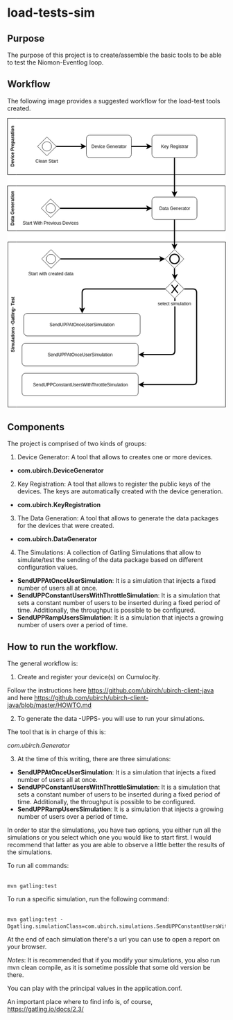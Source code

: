 # load-tests-sim

## Purpose

The purpose of this project is to create/assemble the basic tools to be able to test the Niomon-Eventlog loop.

## Workflow

The following image provides a suggested workflow for the load-test tools created.

![Load Test Workflow](https://raw.githubusercontent.com/ubirch/load-tests-sim/master/images/load-tests-wf.png "Load Test Workflow") 

## Components

The project is comprised of two kinds of groups:

1. Device Generator: A tool that allows to creates one or more devices. 

* **com.ubirch.DeviceGenerator**
    
2. Key Registration: A tool that allows to register the public keys of the devices. The keys are automatically created with the device generation. 

* **com.ubirch.KeyRegistration**

3. The Data Generation: A tool that allows to generate the data packages for the devices that were created.
    
* **com.ubirch.DataGenerator** 

4. The Simulations: A collection of Gatling Simulations that allow to simulate/test the sending of the data package based on different configuration values.

* **SendUPPAtOnceUserSimulation**: It is a simulation that injects a fixed number of users all at once. 
* **SendUPPConstantUsersWithThrottleSimulation**: It is a simulation that sets a constant number of users to be inserted during a fixed period of time.
Additionally, the throughput is possible to be configured. 
* **SendUPPRampUsersSimulation**: It is a simulation that injects a growing number of users over a period of time.


## How to run the workflow.

The general workflow is:

1. Create and register your device(s) on Cumulocity.

Follow the instructions here <https://github.com/ubirch/ubirch-client-java> and here <https://github.com/ubirch/ubirch-client-java/blob/master/HOWTO.md>

2. To generate the data -UPPS- you will use to run your simulations.

The tool that is in charge of this is:

*com.ubirch.Generator*

3. At the time of this writing, there are three simulations:

* **SendUPPAtOnceUserSimulation**: It is a simulation that injects a fixed number of users all at once. 
* **SendUPPConstantUsersWithThrottleSimulation**: It is a simulation that sets a constant number of users to be inserted during a fixed period of time.
Additionally, the throughput is possible to be configured. 
* **SendUPPRampUsersSimulation**: It is a simulation that injects a growing number of users over a period of time.


In order to star the simulations, you have two options, you either run all the simulations or you select which one you would like to start first.
I would recommend that latter as you are able to observe a little better the results of the simulations.

To run all commands:

```shell

mvn gatling:test

```

To run a specific simulation, run the following command:

```shell

mvn gatling:test -Dgatling.simulationClass=com.ubirch.simulations.SendUPPConstantUsersWithThrottleSimulation

```

At the end of each simulation there's a url you can use to open a report on your browser.

*Notes*: It is recommended that if you modify your simulations, you also run mvn clean compile, as it is sometime possible that 
some old version be there. 

You can play with the principal values in the application.conf.

An important place where to find info is, of course, <https://gatling.io/docs/2.3/>




